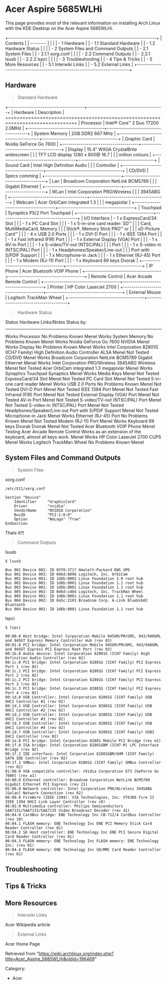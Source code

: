 Acer Aspire 5685WLHi
====================

This page provides most of the relevant information on installing Arch
Linux with the KDE Desktop on the Acer Aspire 5685WLHi.

+--------------------------------------------------------------------------+
| Contents                                                                 |
| --------                                                                 |
|                                                                          |
| -   1 Hardware                                                           |
|     -   1.1 Standard Hardware                                            |
|     -   1.2 Hardware Status                                              |
|                                                                          |
| -   2 System Files and Command Outputs                                   |
|     -   2.1 System Files                                                 |
|         -   2.1.1 xorg.conf                                              |
|                                                                          |
|     -   2.2 Command Outputs                                              |
|         -   2.2.1 lsusb                                                  |
|         -   2.2.2 lspci                                                  |
|                                                                          |
| -   3 Troubleshooting                                                    |
| -   4 Tips & Tricks                                                      |
| -   5 More Resources                                                     |
|     -   5.1 Interwiki Links                                              |
|     -   5.2 External Links                                               |
+--------------------------------------------------------------------------+

Hardware
--------

> Standard Hardware

+--------------------------------------+--------------------------------------+
| Hardware                             | Description                          |
+======================================+======================================+
| Processor                            | Intel® Core™ 2 Duo T7200 2.0MHz      |
+--------------------------------------+--------------------------------------+
| System Memory                        | 2GB DDR2 667 MHz                     |
+--------------------------------------+--------------------------------------+
| Graphic Card                         | Nvidia GeForce Go 7600               |
+--------------------------------------+--------------------------------------+
| Display                              | 15.4” WXGA CrystalBrite widescreen   |
|                                      | TFT LCD display 1280 x 800@ 16.7     |
|                                      | million colours                      |
+--------------------------------------+--------------------------------------+
| Sound Card                           | Intel High Definition Audio          |
|                                      | Controller                           |
+--------------------------------------+--------------------------------------+
| CD/DVD                               | Specs comming                        |
+--------------------------------------+--------------------------------------+
| Lan                                  | Broadcom Corporation NetLink BCM5789 |
|                                      | Gigabit Ethernet                     |
+--------------------------------------+--------------------------------------+
| WLan                                 | Intel Corporation PRO/Wireless       |
|                                      | 3945ABG                              |
+--------------------------------------+--------------------------------------+
| Webcam                               | Acer OrbiCam integrated 1.3          |
|                                      | megapixlar                           |
+--------------------------------------+--------------------------------------+
| Touchpad                             | Synaptics PS/2 Port Touchpad         |
+--------------------------------------+--------------------------------------+
| I/O Interface                        | -   1 x ExpressCard/34 Slot          |
|                                      | -   1 x PC Card Slot                 |
|                                      | -   1 x 5-in-one card reader: SD™    |
|                                      |     Card, MultiMediaCard, Memory     |
|                                      |     Stick®, Memory Stick PRO™ or     |
|                                      |     xD-Picture Card™                 |
|                                      | -   4 x USB 2.0 Ports                |
|                                      | -   1 x DVI-D Port                   |
|                                      | -   1 x IEEE 1394 Port               |
|                                      | -   1 x Fast Infrared (FIR) Port     |
|                                      | -   1 x External Display (VGA) Port  |
|                                      | -   1 x AV-in Port                   |
|                                      | -   1 x S-video/TV-out (NTSC/PAL)    |
|                                      |     Port                             |
|                                      | -   1 x S-video-in (NTSC/PAL) Port   |
|                                      | -   1 x Headphones/Speaker/Line-out  |
|                                      |     Port with S/PDIF Support         |
|                                      | -   1 x Microphone-in Jack           |
|                                      | -   1 x Ethernet (RJ-45) Port        |
|                                      | -   1 x Modem (RJ-11) Port           |
|                                      | -   1 x Keyboard 89 keys Dvorak      |
+--------------------------------------+--------------------------------------+
| IP Phone                             | Acer Bluetooth VOIP Phone            |
+--------------------------------------+--------------------------------------+
| Remote Control                       | Acer Arcade Remote Control           |
+--------------------------------------+--------------------------------------+
| Printer                              | HP Color LaserJet 2700               |
+--------------------------------------+--------------------------------------+
| External Mouse                       | Logitech TrackMan Wheel              |
+--------------------------------------+--------------------------------------+

> Hardware Status

  Status       Hardware                                                                  Links/Notes                                                    Status by:
  ------------ ------------------------------------------------------------------------- -------------------------------------------------------------- ------------
  Works        Processor                                                                 No Problems Known                                              Menel
  Works        System Memory                                                             No Problems Known                                              Menel
  Works        Nvidia GeForce Go 7600                                                    NVIDIA                                                         Menel
  Works        Display                                                                   No Problems Known                                              Menel
  Works        Intel Corporation 82801G (ICH7 Family) High Definition Audio Controller   ALSA                                                           Menel
  Not Tested   CD/DVD                                                                                                                                   Menel
  Works        Broadcom Corporation NetLink BCM5789 Gigabit Ethernet                                                                                    Menel
  Works        Intel Corporation PRO/Wireless 3945ABG                                    Wireless                                                       Menel
  Not Tested   Acer OrbiCam integrated 1.3 megapixlar                                                                                                   Menel
  Works        Synaptics Touchpad                                                        Synaptics                                                      Menel
  Works        Media Keys                                                                                                                               Menel
  Not Tested   ExpressCard/34 Slot                                                                                                                      Menel
  Not Tested   PC Card Slot                                                                                                                             Menel
  Not Tested   5-in-one card reader                                                                                                                     Menel
  Works        USB 2.0 Ports                                                             No Problems Known                                              Menel
  Not Tested   DVI-D Port                                                                                                                               Menel
  Not Tested   IEEE 1394 Port                                                                                                                           Menel
  Not Tested   Fast Infrared (FIR) Port                                                                                                                 Menel
  Not Tested   External Display (VGA) Port                                                                                                              Menel
  Not Tested   AV-in Port                                                                                                                               Menel
  Not Tested   S-video/TV-out (NTSC/PAL) Port                                                                                                           Menel
  Not Tested   S-video-in (NTSC/PAL) Port                                                                                                               Menel
  Not Tested   Headphones/Speaker/Line-out Port with S/PDIF Support                                                                                     Menel
  Not Tested   Microphone-in Jack                                                                                                                       Menel
  Works        Ethernet (RJ-45) Port                                                     No Problems Known                                              Menel
  Not Tested   Modem (RJ-11) Port                                                                                                                       Menel
  Works        Keyboard 89 keys Dvorak                                                   Dvorak                                                         Menel
  Not Tested   Acer Bluetooth VOIP Phone                                                                                                                Menel
  Testing      Acer Arcade Remote Control                                                Works as an extension of the keyboard, almost all keys work.   Menel
  Works        HP Color LaserJet 2700                                                    CUPS                                                           Menel
  Works        Logitech TrackMan Wheel                                                   No Problems Known                                              Menel

System Files and Command Outputs
--------------------------------

> System Files

xorg.conf

    /etc/X11/xorg.conf

    Section "Device"
        Identifier     "GraphicCard"
        Driver         "nvidia"
        VendorName     "NVIDIA Corporation"
        BusID          "PCI:1:0:0"
        Option         "NoLogo" "True"
    EndSection

Thats it!!!

> Command Outputs

lsusb

    $ lsusb

    Bus 001 Device 002: ID 03f0:3717 Hewlett-Packard EWS UPD
    Bus 001 Device 003: ID 046d:0896 Logitech, Inc. OrbiCam
    Bus 001 Device 001: ID 1d6b:0002 Linux Foundation 2.0 root hub
    Bus 002 Device 001: ID 1d6b:0001 Linux Foundation 1.1 root hub
    Bus 003 Device 001: ID 1d6b:0001 Linux Foundation 1.1 root hub
    Bus 005 Device 002: ID 046d:c404 Logitech, Inc. TrackMan Wheel
    Bus 005 Device 001: ID 1d6b:0001 Linux Foundation 1.1 root hub
    Bus 004 Device 002: ID 0a5c:2101 Broadcom Corp. A-Link BlueUsbA2 Bluetooth
    Bus 004 Device 001: ID 1d6b:0001 Linux Foundation 1.1 root hub

lspci

    $ lspci

    00:00.0 Host bridge: Intel Corporation Mobile 945GM/PM/GMS, 943/940GML and 945GT Express Memory Controller Hub (rev 03)                                         
    00:01.0 PCI bridge: Intel Corporation Mobile 945GM/PM/GMS, 943/940GML and 945GT Express PCI Express Root Port (rev 03)                                          
    00:1b.0 Audio device: Intel Corporation 82801G (ICH7 Family) High Definition Audio Controller (rev 02)                                                          
    00:1c.0 PCI bridge: Intel Corporation 82801G (ICH7 Family) PCI Express Port 1 (rev 02)                                                                          
    00:1c.1 PCI bridge: Intel Corporation 82801G (ICH7 Family) PCI Express Port 2 (rev 02)                                                                          
    00:1c.2 PCI bridge: Intel Corporation 82801G (ICH7 Family) PCI Express Port 3 (rev 02)                                                                          
    00:1c.3 PCI bridge: Intel Corporation 82801G (ICH7 Family) PCI Express Port 4 (rev 02)
    00:1d.0 USB Controller: Intel Corporation 82801G (ICH7 Family) USB UHCI Controller #1 (rev 02)
    00:1d.1 USB Controller: Intel Corporation 82801G (ICH7 Family) USB UHCI Controller #2 (rev 02)
    00:1d.2 USB Controller: Intel Corporation 82801G (ICH7 Family) USB UHCI Controller #3 (rev 02)
    00:1d.3 USB Controller: Intel Corporation 82801G (ICH7 Family) USB UHCI Controller #4 (rev 02)
    00:1d.7 USB Controller: Intel Corporation 82801G (ICH7 Family) USB2 EHCI Controller (rev 02)
    00:1e.0 PCI bridge: Intel Corporation 82801 Mobile PCI Bridge (rev e2)
    00:1f.0 ISA bridge: Intel Corporation 82801GBM (ICH7-M) LPC Interface Bridge (rev 02)
    00:1f.2 IDE interface: Intel Corporation 82801GBM/GHM (ICH7 Family) SATA IDE Controller (rev 02)
    00:1f.3 SMBus: Intel Corporation 82801G (ICH7 Family) SMBus Controller (rev 02)
    01:00.0 VGA compatible controller: nVidia Corporation G73 [GeForce Go 7600] (rev a1)
    04:00.0 Ethernet controller: Broadcom Corporation NetLink BCM5789 Gigabit Ethernet PCI Express (rev 21)
    05:00.0 Network controller: Intel Corporation PRO/Wireless 3945ABG [Golan] Network Connection (rev 02)
    06:00.0 FireWire (IEEE 1394): VIA Technologies, Inc. VT6306 Fire II IEEE 1394 OHCI Link Layer Controller (rev c0)
    06:02.0 Multimedia controller: Philips Semiconductors SAA7131/SAA7133/SAA7135 Video Broadcast Decoder (rev d1)
    06:04.0 CardBus bridge: ENE Technology Inc CB-712/4 Cardbus Controller (rev 10)
    06:04.1 FLASH memory: ENE Technology Inc ENE PCI Memory Stick Card Reader Controller (rev 01)
    06:04.2 SD Host controller: ENE Technology Inc ENE PCI Secure Digital Card Reader Controller (rev 01)
    06:04.3 FLASH memory: ENE Technology Inc FLASH memory: ENE Technology Inc: (rev 01)
    06:04.4 FLASH memory: ENE Technology Inc SD/MMC Card Reader Controller (rev 01)

Troubleshooting
---------------

Tips & Tricks
-------------

More Resources
--------------

> Interwiki Links

Acer Wikipedia article

> External Links

Acer Home Page

Retrieved from
"https://wiki.archlinux.org/index.php?title=Acer_Aspire_5685WLHi&oldid=196469"

Category:

-   Acer
